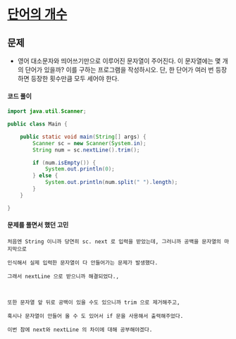 # [단어의 개수](https://www.acmicpc.net/problem/1152)



## 문제

- 영어 대소문자와 띄어쓰기만으로 이루어진 문자열이 주어진다. 이 문자열에는 몇 개의 단어가 있을까? 이를 구하는 프로그램을 작성하시오. 단, 한 단어가 여러 번 등장하면 등장한 횟수만큼 모두 세어야 한다.



#### 코드 풀이

```java
import java.util.Scanner;

public class Main {

	public static void main(String[] args) {
		Scanner sc = new Scanner(System.in);
		String num = sc.nextLine().trim();

		if (num.isEmpty()) {
            System.out.println(0);
        } else {
            System.out.println(num.split(" ").length);
        }
	}

}


```



#### 문제를 풀면서 했던 고민 

~~~
처음엔 String 이니까 당연히 sc. next 로 입력을 받았는데, 그러니까 공백을 문자열의 마지막으로 

인식해서 실제 입력한 문자열이 다 안들어가는 문제가 발생했다. 

그래서 nextLine 으로 받으니까 해결되었다.,  



또한 문자열 앞 뒤로 공백이 있을 수도 있으니까 trim 으로 제거해주고,

혹시나 문자열이 안들어 올 수 도 있어서 if 문을 사용해서 출력해주었다.

이번 참에 next와 nextLine 의 차이에 대해 공부해야겠다. 


~~~

